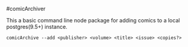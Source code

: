 #comicArchiver

This a basic command line node package for adding comics to a local postgres(9.5+) instance.

`comicArchive --add <publisher> <volume> <title> <issue> <copies?>`